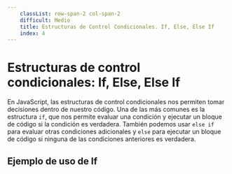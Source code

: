 ```yaml
---
    classList: row-span-2 col-span-2
    difficult: Medio
    title: Estructuras de Control Condicionales. If, Else, Else If
    index: 4
---
```


# Estructuras de control condicionales: If, Else, Else If

En JavaScript, las estructuras de control condicionales nos permiten tomar decisiones dentro de nuestro código. Una de las más comunes es la estructura `if`, que nos permite evaluar una condición y ejecutar un bloque de código si la condición es verdadera. También podemos usar `else if` para evaluar otras condiciones adicionales y `else` para ejecutar un bloque de código si ninguna de las condiciones anteriores es verdadera.

## Ejemplo de uso de If
